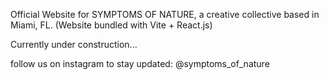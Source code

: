 Official Website for SYMPTOMS OF NATURE, a creative collective based in Miami, FL.
(Website bundled with Vite + React.js)

Currently under construction...

follow us on instagram to stay updated: @symptoms_of_nature

